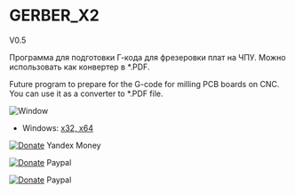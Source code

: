 # GERBER_X2
V0.5

Программа для подготовки Г-кода для фрезеровки плат на ЧПУ.
Можно использовать как конвертер в *.PDF.

Future program to prepare for the G-code for milling PCB boards on CNC.
You can use it as a converter to *.PDF file.

![Window](https://github.com/XRay3D/GERBER_X2/blob/master/gerber_x2/Window.PNG)

* Windows: [x32, x64](https://yadi.sk/d/L-laABnSVY4Ubw)

[![Donate](https://money.yandex.ru/b/_/COCce_6hzX2LnGoikuwa12EL0EM.svg)](https://money.yandex.ru/quickpay/shop-widget?account=41001660660552&quickpay=shop&payment-type-choice=on&mobile-payment-type-choice=on&writer=seller&targets=%D0%9F%D0%BE%D0%B6%D0%B5%D1%80%D1%82%D0%B2%D0%BE%D0%B2%D0%B0%D0%BD%D0%B8%D0%B5&default-sum=&button-text=03&successURL=) Yandex Money

[![Donate](https://www.paypalobjects.com/en_US/i/btn/btn_donate_LG.gif)](https://www.paypal.com/cgi-bin/webscr?cmd=_s-xclick&hosted_button_id=7RPR86Q958RPY) Paypal

[![Donate](https://www.paypalobjects.com/ru_RU/RU/i/btn/btn_donate_LG.gif)](https://www.paypal.com/cgi-bin/webscr?cmd=_s-xclick&hosted_button_id=GQMPNYHH3PC68) Paypal


